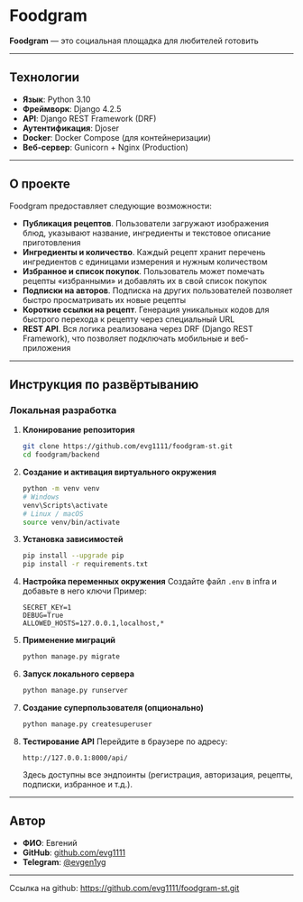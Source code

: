 # Foodgram

**Foodgram** — это социальная площадка для любителей готовить

---

## Технологии

* **Язык**: Python 3.10
* **Фреймворк**: Django 4.2.5
* **API**: Django REST Framework (DRF)
* **Аутентификация**: Djoser
* **Docker**: Docker Compose (для контейнеризации)
* **Веб-сервер**: Gunicorn + Nginx (Production)

---

## О проекте

Foodgram предоставляет следующие возможности:

- **Публикация рецептов**. Пользователи загружают изображения блюд, указывают название, ингредиенты и текстовое описание приготовления
- **Ингредиенты и количество**. Каждый рецепт хранит перечень ингредиентов с единицами измерения и нужным количеством
- **Избранное и список покупок**. Пользователь может помечать рецепты «избранными» и добавлять их в свой список покупок
- **Подписки на авторов**. Подписка на других пользователей позволяет быстро просматривать их новые рецепты
- **Короткие ссылки на рецепт**. Генерация уникальных кодов для быстрого перехода к рецепту через специальный URL
- **REST API**. Вся логика реализована через DRF (Django REST Framework), что позволяет подключать мобильные и веб-приложения


---

## Инструкция по развёртыванию

### Локальная разработка

1. **Клонирование репозитория**  
   ```bash
   git clone https://github.com/evg1111/foodgram-st.git
   cd foodgram/backend
    ```

2. **Создание и активация виртуального окружения**

   ```bash
   python -m venv venv
   # Windows
   venv\Scripts\activate
   # Linux / macOS
   source venv/bin/activate
   ```

3. **Установка зависимостей**

   ```bash
   pip install --upgrade pip
   pip install -r requirements.txt
   ```

4. **Настройка переменных окружения**
   Создайте файл `.env` в infra и добавьте в него ключи
   Пример:

   ```dotenv
   SECRET_KEY=1
   DEBUG=True
   ALLOWED_HOSTS=127.0.0.1,localhost,*
   ```

5. **Применение миграций**

   ```bash
   python manage.py migrate
   ```

6. **Запуск локального сервера**

   ```bash
   python manage.py runserver
   ```

7. **Создание суперпользователя (опционально)**

   ```bash
   python manage.py createsuperuser
   ```

8. **Тестирование API**
   Перейдите в браузере по адресу:

   ```
   http://127.0.0.1:8000/api/
   ```

   Здесь доступны все эндпоинты (регистрация, авторизация, рецепты, подписки, избранное и т.д.).

---

## Автор

* **ФИО**: Евгений
* **GitHub**: [github.com/evg1111](https://github.com/evg1111)
* **Telegram**: [@evgen1yg](https://t.me/evgen1yg)

---

Cсылка на github: https://github.com/evg1111/foodgram-st.git
